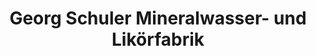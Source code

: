 ---
title: "Georg Schuler Mineralwasser- und Likörfabrik"
url: /bamberg/georg-schuler-mineralwasser-und-likoerfabrik/
shop: Getränke
---